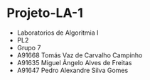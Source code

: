 # Projeto-LA-1
- Laboratorios de Algoritmia I
- PL2
- Grupo 7
- A91668 Tomás Vaz de Carvalho Campinho
- A91635 Miguel Ângelo Alves de Freitas
- A91647 Pedro Alexandre Silva Gomes
